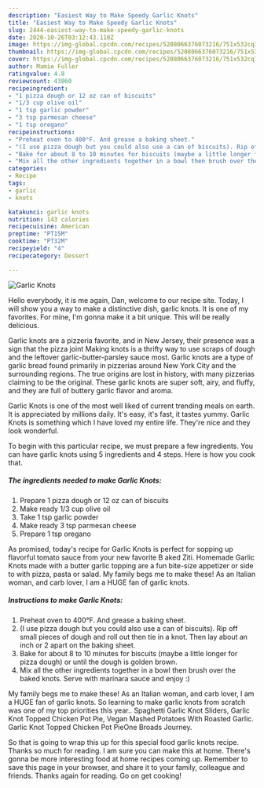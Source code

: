 ```yaml
---
description: "Easiest Way to Make Speedy Garlic Knots"
title: "Easiest Way to Make Speedy Garlic Knots"
slug: 2444-easiest-way-to-make-speedy-garlic-knots
date: 2020-10-26T03:12:43.110Z
image: https://img-global.cpcdn.com/recipes/5208066376073216/751x532cq70/garlic-knots-recipe-main-photo.jpg
thumbnail: https://img-global.cpcdn.com/recipes/5208066376073216/751x532cq70/garlic-knots-recipe-main-photo.jpg
cover: https://img-global.cpcdn.com/recipes/5208066376073216/751x532cq70/garlic-knots-recipe-main-photo.jpg
author: Mamie Fuller
ratingvalue: 4.8
reviewcount: 43860
recipeingredient:
- "1 pizza dough or 12 oz can of biscuits"
- "1/3 cup olive oil"
- "1 tsp garlic powder"
- "3 tsp parmesan cheese"
- "1 tsp oregano"
recipeinstructions:
- "Preheat oven to 400°F. And grease a baking sheet."
- "(I use pizza dough but you could also use a can of biscuits). Rip off small pieces of dough and roll out then tie in a knot. Then lay about an inch or 2 apart on the baking sheet."
- "Bake for about 8 to 10 minutes for biscuits (maybe a little longer for pizza dough) or until the dough is golden brown."
- "Mix all the other ingredients together in a bowl then brush over the baked knots. Serve with marinara sauce and enjoy :)"
categories:
- Recipe
tags:
- garlic
- knots

katakunci: garlic knots 
nutrition: 143 calories
recipecuisine: American
preptime: "PT15M"
cooktime: "PT32M"
recipeyield: "4"
recipecategory: Dessert

---
```



![Garlic Knots](https://img-global.cpcdn.com/recipes/5208066376073216/751x532cq70/garlic-knots-recipe-main-photo.jpg)

Hello everybody, it is me again, Dan, welcome to our recipe site. Today, I will show you a way to make a distinctive dish, garlic knots. It is one of my favorites. For mine, I'm gonna make it a bit unique. This will be really delicious.

Garlic knots are a pizzeria favorite, and in New Jersey, their presence was a sign that the pizza joint Making knots is a thrifty way to use scraps of dough and the leftover garlic-butter-parsley sauce most. Garlic knots are a type of garlic bread found primarily in pizzerias around New York City and the surrounding regions. The true origins are lost in history, with many pizzerias claiming to be the original. These garlic knots are super soft, airy, and fluffy, and they are full of buttery garlic flavor and aroma.

Garlic Knots is one of the most well liked of current trending meals on earth. It is appreciated by millions daily. It's easy, it's fast, it tastes yummy. Garlic Knots is something which I have loved my entire life. They're nice and they look wonderful.


To begin with this particular recipe, we must prepare a few ingredients. You can have garlic knots using 5 ingredients and 4 steps. Here is how you cook that.

<!--inarticleads1-->

##### The ingredients needed to make Garlic Knots:

1. Prepare 1 pizza dough or 12 oz can of biscuits
1. Make ready 1/3 cup olive oil
1. Take 1 tsp garlic powder
1. Make ready 3 tsp parmesan cheese
1. Prepare 1 tsp oregano


As promised, today&#39;s recipe for Garlic Knots is perfect for sopping up flavorful tomato sauce from your new favorite B aked Ziti. Homemade Garlic Knots made with a butter garlic topping are a fun bite-size appetizer or side to with pizza, pasta or salad. My family begs me to make these! As an Italian woman, and carb lover, I am a HUGE fan of garlic knots. 

<!--inarticleads2-->

##### Instructions to make Garlic Knots:

1. Preheat oven to 400°F. And grease a baking sheet.
1. (I use pizza dough but you could also use a can of biscuits). Rip off small pieces of dough and roll out then tie in a knot. Then lay about an inch or 2 apart on the baking sheet.
1. Bake for about 8 to 10 minutes for biscuits (maybe a little longer for pizza dough) or until the dough is golden brown.
1. Mix all the other ingredients together in a bowl then brush over the baked knots. Serve with marinara sauce and enjoy :)


My family begs me to make these! As an Italian woman, and carb lover, I am a HUGE fan of garlic knots. So learning to make garlic knots from scratch was one of my top priorities this year.. Spaghetti Garlic Knot Sliders, Garlic Knot Topped Chicken Pot Pie, Vegan Mashed Potatoes With Roasted Garlic. Garlic Knot Topped Chicken Pot PieOne Broads Journey. 

So that is going to wrap this up for this special food garlic knots recipe. Thanks so much for reading. I am sure you can make this at home. There's gonna be more interesting food at home recipes coming up. Remember to save this page in your browser, and share it to your family, colleague and friends. Thanks again for reading. Go on get cooking!
